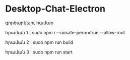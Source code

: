 # Desktop-Chat-Electron
գործարկելու համար

հրաման 1 |
 sudo npm i --unsafe-perm=true --allow-root
 
հրաման 2 |
 sudo npm run build
	
հրաման 3 |
 sudo npm run start
